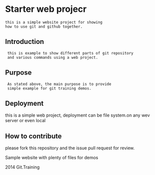 
# Starter web projecr

    this is a simple website project for showing 
	how to use git and github together.
	
## Introduction
     this is example to show different parts of git repository
	 and various commands using a web project.

## Purpose
     As stated above, the main purpose is to provide 
	 simple example for git training demos.

## Deployment
   this is a simple web project, deployment can be 
    file system.on any wev server or even local
   
## How to contribute
   please fork this repository and the issue pull request
   for review.

Sample website with plenty of files for demos

2014 Git.Training
